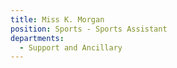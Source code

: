 ```yaml
---
title: Miss K. Morgan
position: Sports - Sports Assistant
departments:
  - Support and Ancillary
---
```


